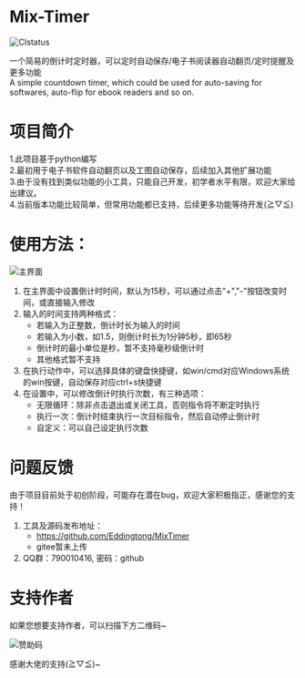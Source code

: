 # Mix-Timer
![CIstatus](https://img.shields.io/badge/version-1.1.2-brightgreen.svg)

一个简易的倒计时定时器，可以定时自动保存/电子书阅读器自动翻页/定时提醒及更多功能   
A simple countdown timer, which could be used for auto-saving for softwares, auto-flip for ebook readers and so on.

# 项目简介

1.此项目基于python编写  
2.最初用于电子书软件自动翻页以及工图自动保存，后续加入其他扩展功能  
3.由于没有找到类似功能的小工具，只能自己开发，初学者水平有限，欢迎大家给出建议。  
4.当前版本功能比较简单，但常用功能都已支持，后续更多功能等待开发(≧▽≦)

# 使用方法：
![主界面](https://i.postimg.cc/9FrY66F8/image.png)

1. 在主界面中设置倒计时时间，默认为15秒，可以通过点击"+","-"按钮改变时间，或直接输入修改
2. 输入的时间支持两种格式：
    * 若输入为正整数，倒计时长为输入的时间
    * 若输入为小数，如1.5，则倒计时长为1分钟5秒，即65秒
    * 倒计时的最小单位是秒，暂不支持毫秒级倒计时
    * 其他格式暂不支持
3. 在执行动作中，可以选择具体的键盘快捷键，如win/cmd对应Windows系统的win按键，自动保存对应ctrl+s快捷键
4. 在设置中，可以修改倒计时执行次数，有三种选项：
    * 无限循环：除非点击退出或关闭工具，否则指令将不断定时执行
    * 执行一次：倒计时结束执行一次目标指令，然后自动停止倒计时
    * 自定义：可以自己设定执行次数

# 问题反馈
由于项目目前处于初创阶段，可能存在潜在bug，欢迎大家积极指正，感谢您的支持！
1. 工具及源码发布地址：
    * https://github.com/Eddingtong/MixTimer
    * gitee暂未上传
2. QQ群：790010416, 密码：github

# 支持作者
如果您想要支持作者，可以扫描下方二维码~

![赞助码](https://i.postimg.cc/bvr904Sf/zanshang.jpg)

感谢大佬的支持(≧▽≦)~


